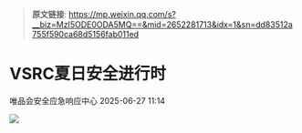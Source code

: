 > **原文链接**: https://mp.weixin.qq.com/s?__biz=MzI5ODE0ODA5MQ==&mid=2652281713&idx=1&sn=dd83512a755f590ca68d5156fab011ed

#  VSRC夏日安全进行时  
 唯品会安全应急响应中心   2025-06-27 11:14  
  
![](https://mmbiz.qpic.cn/mmbiz_jpg/iaoE9CQ58M9fwygSIw9CwwicQPicQDWD1ooeXhX4SiclJnKbhTX0ib1dqX6DnGmpGczjpWJibLniaqfdH2RaU7E7RNQyw/640?wx_fmt=jpeg&from=appmsg "")  
  
  
